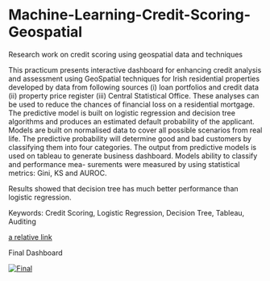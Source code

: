 # Machine-Learning-Credit-Scoring-Geospatial
Research work on credit scoring using geospatial data and techniques

This practicum presents interactive dashboard for enhancing credit analysis and assessment using GeoSpatial techniques for Irish residential properties developed by data from following sources (i) loan portfolios and credit data (ii) property price register (iii) Central Statistical Office. These analyses can be used to reduce the chances of financial loss on a residential mortgage. The predictive model is built on logistic regression and decision tree algorithms and produces an estimated default probability of the applicant. Models are built on normalised data to cover all possible scenarios from real life. The predictive probability will determine good and bad customers by classifying them into four categories. The output from predictive models is used on tableau to generate business dashboard. Models ability to classify and performance mea- surements were measured by using statistical metrics: Gini, KS and AUROC.

Results showed that decision tree has much better performance than logistic regression.

Keywords: Credit Scoring, Logistic Regression, Decision Tree, Tableau, Auditing

[a relative link](map.nb.html)

Final Dashboard
<div class='tableauPlaceholder' id='viz1520195046194' style='position: relative'><noscript><a href='#'><img alt='Final ' src='https:&#47;&#47;public.tableau.com&#47;static&#47;images&#47;Go&#47;Goyal_Gupta_Dashboard_Practicum&#47;Final&#47;1_rss.png' style='border: none' /></a></noscript><object class='tableauViz'  style='display:none;'><param name='host_url' value='https%3A%2F%2Fpublic.tableau.com%2F' /> <param name='embed_code_version' value='3' /> <param name='path' value='views&#47;Goyal_Gupta_Dashboard_Practicum&#47;Final?:embed=y&amp;:display_count=y' /> <param name='toolbar' value='yes' /><param name='static_image' value='https:&#47;&#47;public.tableau.com&#47;static&#47;images&#47;Go&#47;Goyal_Gupta_Dashboard_Practicum&#47;Final&#47;1.png' /> <param name='animate_transition' value='yes' /><param name='display_static_image' value='yes' /><param name='display_spinner' value='yes' /><param name='display_overlay' value='yes' /><param name='display_count' value='yes' /></object></div>                <script type='text/javascript'>                    var divElement = document.getElementById('viz1520195046194');                    var vizElement = divElement.getElementsByTagName('object')[0];                    vizElement.style.width='1024px';vizElement.style.height='877px';                    var scriptElement = document.createElement('script');                    scriptElement.src = 'https://public.tableau.com/javascripts/api/viz_v1.js';                    vizElement.parentNode.insertBefore(scriptElement, vizElement);                </script>
